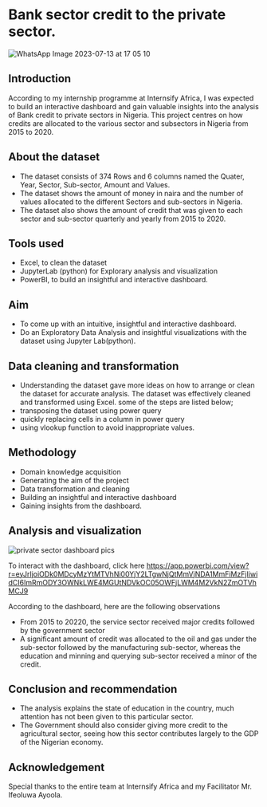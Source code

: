 # Bank sector credit to the private sector.






![WhatsApp Image 2023-07-13 at 17 05 10](https://github.com/Chizobaesther/chizoba2/assets/131677886/128f0826-5711-411d-8b1d-6f30416c7f84)



## Introduction
According to my internship programme at Internsify Africa, I was expected to build an interactive dashboard and gain valuable insights into the analysis of Bank credit to private sectors in Nigeria. 
This project centres on how credits are allocated to the various sector and subsectors in  Nigeria from 2015 to 2020.

## About the dataset
- The dataset consists of 374 Rows and 6 columns named the Quater, Year, Sector, Sub-sector, Amount and Values.
- The dataset shows the amount of money in naira and the number of values allocated to the different Sectors and sub-sectors in Nigeria.
- The dataset also shows the amount of credit that was given to each sector and sub-sector quarterly and yearly from 2015 to 2020.

## Tools used 
- Excel, to clean the dataset 
- JupyterLab (python) for Explorary analysis and visualization 
- PowerBI, to build an insightful and interactive dashboard.

## Aim
- To come up with an intuitive, insightful and interactive dashboard.
- Do an Exploratory Data Analysis and insightful visualizations with the dataset using Jupyter Lab(python).

## Data cleaning and transformation 
- Understanding the dataset gave more ideas on how to arrange or clean the dataset for accurate analysis.
  The dataset was effectively cleaned and transformed using Excel. 
some of the steps are listed below;
- transposing the dataset using power query
- quickly replacing cells in a column in power query
- using vlookup function to avoid inappropriate values.

## Methodology
- Domain knowledge acquisition
- Generating the aim of the project
- Data transformation and cleaning 
- Building an insightful and interactive dashboard 
- Gaining insights from the dashboard.

## Analysis and visualization


![private sector dashboard pics ](https://github.com/Chizobaesther/chizoba2/assets/131677886/f13d8ebf-fa61-4a36-b422-b37f5312d7be)




To interact with the dashboard, click here 
https://app.powerbi.com/view?r=eyJrIjoiODk0MDcyMzYtMTVhNi00YjY2LTgwNjQtMmVjNDA1MmFiMzFjIiwidCI6ImRmODY3OWNkLWE4MGUtNDVkOC05OWFjLWM4M2VkN2ZmOTVhMCJ9

According to the dashboard, here are the following observations 
- From 2015 to 20220, the service sector received major credits followed by the government sector
- A significant amount of credit was allocated to the oil and gas under the sub-sector followed by the manufacturing sub-sector, whereas the education and minning and querying sub-sector received a minor of the credit.

## Conclusion and recommendation
- The analysis explains the state of education in the country, much attention has not been given to this particular sector.
- The Government should also consider giving more credit to the agricultural sector, seeing how this sector contributes largely to the GDP of the Nigerian economy.

## Acknowledgement
Special thanks to the entire team at Internsify Africa and my Facilitator Mr. Ifeoluwa Ayoola.


